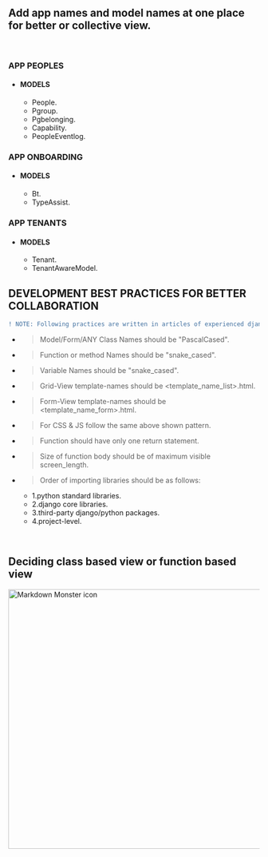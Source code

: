 ## Add app names and model names at one place for better or collective view.   
   <br/>

### APP  PEOPLES 
- ####  MODELS 
  - People.
  - Pgroup. 
  - Pgbelonging. 
  - Capability. 
  - PeopleEventlog.

### APP  ONBOARDING 
- #### MODELS
  - Bt.
  - TypeAssist.
 
### APP  TENANTS 
- #### MODELS
  - Tenant. 
  - TenantAwareModel.


## DEVELOPMENT BEST PRACTICES FOR BETTER COLLABORATION

```diff
! NOTE: Following practices are written in articles of experienced django professionals and most recommended in every django project.* 
```

- > Model/Form/ANY Class Names should be "PascalCased". 
- > Function or method Names should be "snake_cased". 
- > Variable Names should be "snake_cased".
- > Grid-View template-names should be <template_name_list>.html.
- > Form-View template-names should be <template_name_form>.html.
- > For CSS & JS follow the same above shown pattern.
- > Function should have only one return statement.
- > Size of function body should be of maximum visible screen_length.
- > Order of importing libraries should be as follows:
  - 1.python standard libraries.
  - 2.django core libraries.
  - 3.third-party django/python packages.
  - 4.project-level.

<br/>

## Deciding class based view or function based view
<img src="https://miro.medium.com/max/1050/1*1NgVsYmmLCiwXUy-uE0VLA.jpeg"
     alt="Markdown Monster icon"
     style="width:720px; height:520px" />